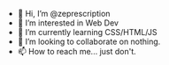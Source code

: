 - 👋 Hi, I’m @zeprescription
- 👀 I’m interested in Web Dev
- 🌱 I’m currently learning CSS/HTML/JS
- 💞️ I’m looking to collaborate on nothing.
- 📫 How to reach me... just don't.

<!---
zeprescription/zeprescription is a ✨ special ✨ repository because its `README.md` (this file) appears on your GitHub profile.
You can click the Preview link to take a look at your changes.
--->
